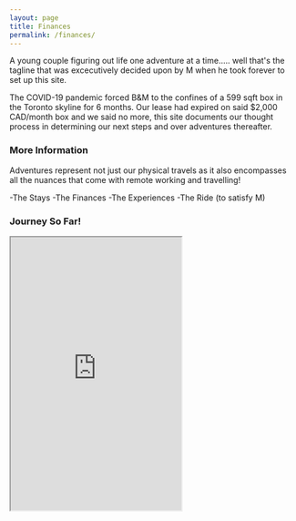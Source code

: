 ```yaml
---
layout: page
title: Finances
permalink: /finances/
---
```


A young couple figuring out life one adventure at a time..... well that's the tagline that was excecutively  decided upon by M when he took forever to set up this site. 

The COVID-19 pandemic forced B&M to the confines of a 599 sqft box in the Toronto skyline for 6 months. Our lease had expired on said $2,000 CAD/month box and we said no more, this site documents our thought process in determining our next steps and over adventures thereafter.

### More Information

Adventures represent not just our physical travels as it also encompasses all the nuances that come with remote working and travelling!

-The Stays
-The Finances
-The Experiences
-The Ride (to satisfy M)


### Journey So Far!

<iframe class="map-style" src="https://www.google.com/maps/d/embed?mid=10itpXIcVQfNGhmcbG1ZPCr_s9Pg36MQJ" height="480"></iframe>